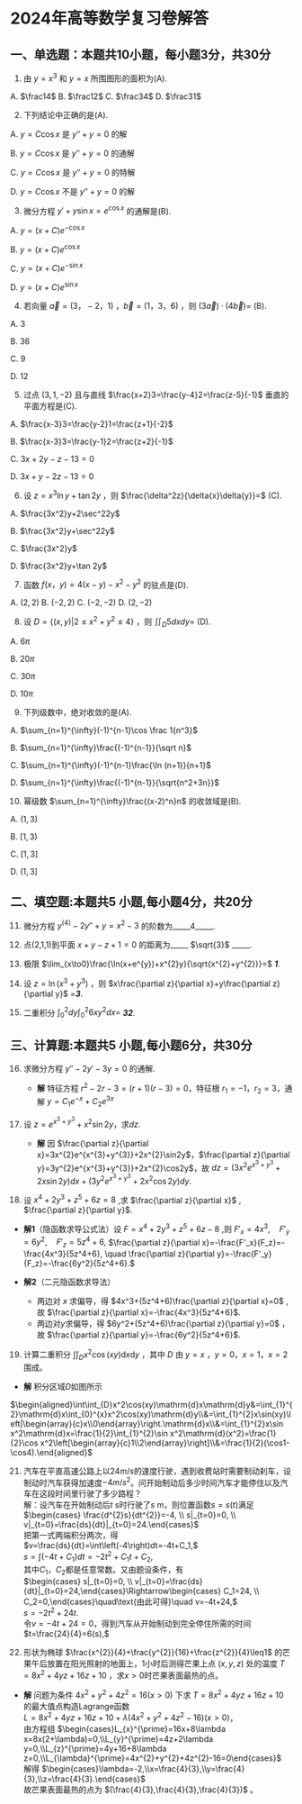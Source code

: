 # 2024年高等数学复习卷解答
## 一、单选题：本题共10小题，每小题3分，共30分
1. 由 $y=x^3$ 和 $y=x$ 所围图形的面积为(A).

A. $\frac14$ 
B. $\frac12$ 
C. $\frac34$ 
D. $\frac31$

2. 下列结论中正确的是(A).

A. $y=C\cos x$ 是 $y''+y=0$ 的解

B. $y=C\cos x$ 是 $y''+y=0$ 的通解

C. $y=C\cos x$ 是 $y''+y=0$ 的特解

D. $y=C\cos x$ 不是 $y''+y=0$ 的解

3. 微分方程 $y'+y\sin x=e^{\cos x}$ 的通解是(B).

A. $y=(x+C)e^{-\cos x}$

B. $y=(x+C)e^{\cos x}$

C. $y=(x+C)e^{-\sin x}$

D. $y=(x+C)e^{\sin x}$

4. 若向量 $\vec a=(3，-2，1)$ ，$\vec b=(1，3，6)$ ，则 $(3\vec a)·(4\vec b)=$ (B).

A. $3$

B. $36$

C. $9$

D. $12$

5. 过点 $(3,1,-2)$ 且与直线 $\frac{x+2}3=\frac{y-4}2=\frac{z-5}{-1}$ 垂直的平面方程是(C).

A. $\frac{x-3}3=\frac{y-2}1=\frac{z+1}{-2}$

B. $\frac{x-3}3=\frac{y-1}2=\frac{z+2}{-1}$

C. $3x+2y-z-13=0$

D. $3x+y-2z-13=0$

6. 设 $z=x^3\ln y+\tan 2y$ ，则 $\frac{\delta^2z}{\delta{x}\delta{y}}=$ (C).

A. $\frac{3x^2}y+2\sec^22y$ 

B. $\frac{3x^2}y+\sec^22y$ 

C. $\frac{3x^2}y$

D. $\frac{3x^2}y+\tan 2y$

7. 函数 $f(x，y)=4(x-y)-x^2-y^2$ 的驻点是(D).

A. $(2,2)$
B. $(-2,2)$
C. $(-2,-2)$
D. $(2,-2)$

8. 设 $D=\{(x,y)|2\leq x^2+y^2\leq 4\}$ ，则 $\iint_D5dxdy=$ (D).

A. $6π$

B. $20π$

C. $30π$

D. $10π$

9. 下列级数中，绝对收敛的是(A).

A. $\sum_{n=1}^{\infty}(-1)^{n-1}\cos \frac 1{n^3}$

B. $\sum_{n=1}^{\infty}\frac{(-1)^{n-1}}{\sqrt n}$

C. $\sum_{n=1}^{\infty}(-1)^{n-1}\frac{\ln (n+1)}{n+1}$

D. $\sum_{n=1}^{\infty}\frac{(-1)^{n-1}}{\sqrt{n^2+3n}}$

10. 幂级数 $\sum_{n=1}^{\infty}\frac{(x-2)^n}n$ 的收敛域是(B).

A. $(1,3)$

B. $[1,3)$

C. $[1,3]$

D. $(1,3]$

## 二、填空题:本题共5 小题,每小题4分，共20分
11. 微分方程 $y^{(4)}-2y''+y=x^2-3$ 的阶数为_____4_____.

12. 点(2,1,1)到平面 $x+y-z+1=0$ 的距离为_____ $\sqrt{3}$ _____.

13. 极限 $\lim_{x\to0}\frac{\ln(x+e^{y})+x^{2}y}{\sqrt{x^{2}+y^{2}}}=$ _____1_____.

14. 设 $z=\ln(x^{3}+y^{3})$ ，则 $x\frac{\partial z}{\partial x}+y\frac{\partial z}{\partial y}$ =_____3_____.

15. 二重积分 $\int_{0}^{2}dy\int_{0}^{2}6xy^{2}dx=$ _____32_____.

## 三、计算题:本题共5 小题,每小题6分，共30分
16. 求微分方程 $y''-2y'-3y=0$ 的通解.
    - **解** 特征方程 $r^{2}-2r-3=(r+1)(r-3)=0$，特征根 $r_{1}=-1，r_{2}=3$，通解
$y=C_{1}e^{-x}+C_{2}e^{3x}$

17. 设 $z=e^{x^{3}+y^{3}}+x^{2}\sin2y$，求$dz$.

    - **解** 因 $\frac{\partial z}{\partial x}=3x^{2}e^{x^{3}+y^{3}}+2x^{2}\sin2y$，$\frac{\partial z}{\partial y}=3y^{2}e^{x^{3}+y^{3}}+2x^{2}\cos2y$，故
     $dz=(3x^2e^{x^3+y^3}+2x\sin2y)dx+(3y^2e^{x^3+y^3}+2x^2\cos2y)dy$.

18. 设 $x^4+2y^3+z^5+6z=8$ ,求 $\frac{\partial z}{\partial x}$ , $\frac{\partial z}{\partial y}$.

- **解1**（隐函数求导公式法）设 $F=x^4+2y^3+z^5+6z-8$ ,则
$F'_x=4x^3,\quad F'_y=6y^2,\quad F'_z=5z^4+6,$
$\frac{\partial z}{\partial x}=-\frac{F'_x}{F_z}=-\frac{4x^3}{5z^4+6}, \quad \frac{\partial z}{\partial y}=-\frac{F'_y}{F_z}=-\frac{6y^2}{5z^4+6}.$

- **解2**（二元隐函数求导法）
    - 两边对 $x$ 求偏导，得 $4x^3+(5z^4+6)\frac{\partial z}{\partial x}=0$ ,故 $\frac{\partial z}{\partial x}=-\frac{4x^3}{5z^4+6}$.
    - 两边对$y$求偏导，得 $6y^2+(5z^4+6)\frac{\partial z}{\partial y}=0$ ，故 $\frac{\partial z}{\partial y}=-\frac{6y^2}{5z^4+6}$.

19. 计算二重积分 $\int\int_{D}x^2\cos(xy)\mathrm{d}x\mathrm{d}y$ ，其中 $D$ 由 $y=x$ ，$y=0$，$x=1$，$x=2$ 围成。

- **解** 积分区域$D$如图所示

$\begin{aligned}\int\int_{D}x^2\cos(xy)\mathrm{d}x\mathrm{d}y&=\int_{1}^{2}\mathrm{d}x\int_{0}^{x}x^2\cos(xy)\mathrm{d}y\\&=\int_{1}^{2}x\sin(xy)\left|\begin{array}{c}x\\0\end{array}\right.\mathrm{d}x\\&=\int_{1}^{2}x\sin x^2\mathrm{d}x=\frac{1}{2}\int_{1}^{2}\sin x^2\mathrm{d}(x^2)=\frac{1}{2}\cos x^2\left[\begin{array}{c}1\\2\end{array}\right]\\&=\frac{1}{2}(\cos1-\cos4).\end{aligned}$

21. 汽车在平直高速公路上以$24m/s$的速度行驶，遇到收费站时需要制动刹车，设制动时汽车获得加速度$-4m/s^2$。问开始制动后多少时间汽车才能停住以及汽车在这段时间里行驶了多少路程？  
解：设汽车在开始制动后$t$ s时行驶了$s$ m，则位置函数$s=s(t)$满足  
$\begin{cases} \frac{d^{2}s}{dt^{2}}=-4, \\ s|_{t=0}=0, \\ v|_{t=0}=\frac{ds}{dt}|_{t=0}=24.\end{cases}$  
把第一式两端积分两次，得  
$v=\frac{ds}{dt}=\int\left(-4\right)dt=-4t+C_1,$  
$s=\int\left(-4t+C_1\right)dt=-2t^2+C_1t+C_2,$  
其中$C_1$，$C_2$都是任意常数。又由题设条件，有  
$\begin{cases} s|_{t=0}=0, \\ v|_{t=0}=\frac{ds}{dt}|_{t=0}=24,\end{cases}\Rightarrow\begin{cases} C_1=24, \\ C_2=0,\end{cases}\quad\text{由此可得}\quad v=-4t+24,$  
$s=-2t^2+24t.$  
令$v=-4t+24=0$，得到汽车从开始制动到完全停住所需的时间  
$t=\frac{24}{4}=6(s),$

22. 形状为椭球 $\frac{x^{2}}{4}+\frac{y^{2}}{16}+\frac{z^{2}}{4}\leq1$ 的芒果午后放置在阳光照射的地面上，1小时后测得芒果上点 $(x,y,z)$ 处的温度 $T=8x^{2}+4yz+16z+10$ ，求$x>0$时芒果表面最热的点。  
- **解** 问题为条件 $4x^{2}+y^{2}+4z^{2}=16(x>0)$ 下求 $T=8x^{2}+4yz+16z+10$ 的最大值点构造Lagrange函数  
$L=8x^{2}+4yz+16z+10+\lambda(4x^{2}+y^{2}+4z^{2}-16)(x>0)$，  
由方程组 $\begin{cases}L_{x}^{\prime}=16x+8\lambda x=8x(2+\lambda)=0,\\L_{y}^{\prime}=4z+2\lambda y=0,\\L_{z}^{\prime}=4y+16+8\lambda z=0,\\L_{\lambda}^{\prime}=4x^{2}+y^{2}+4z^{2}-16=0\end{cases}$   
解得 $\begin{cases}\lambda=-2,\\x=\frac{4}{3},\\y=\frac{4}{3},\\z=\frac{4}{3}.\end{cases}$  
故芒果表面最热的点为 $(\frac{4}{3},\frac{4}{3},\frac{4}{3})$ 。